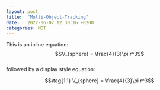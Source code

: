 ```yaml
---
layout: post
title:  "Multi-Object-Tracking"
date:   2022-06-02 12:30:16 +0200
categories: MOT
---
```


This is an inline equation: $$V_{sphere} = \frac{4}{3}\pi r^3$$,<br>
followed by a display style equation:

$$\tag{1.1} V_{sphere} = \frac{4}{3}\pi r^3$$